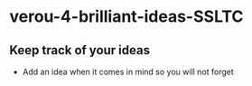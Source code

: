 # verou-4-brilliant-ideas-SSLTC

## Keep track of your ideas

- Add an idea when it comes in mind so you will not forget
